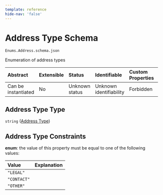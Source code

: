 ```yaml
---
template: reference
hide-nav: 'false'
---
```


# Address Type Schema

```txt
Enums.Address.schema.json
```

Enumeration of address types

| Abstract            | Extensible | Status         | Identifiable            | Custom Properties | Additional Properties | Access Restrictions | Defined In                                                                 |
| :------------------ | :--------- | :------------- | :---------------------- | :---------------- | :-------------------- | :------------------ | :------------------------------------------------------------------------- |
| Can be instantiated | No         | Unknown status | Unknown identifiability | Forbidden         | Allowed               | none                | [Address.schema.json](../enums/Address.schema.json "open original schema") |

## Address Type Type

`string` ([Address Type](address-1.md))

## Address Type Constraints

**enum**: the value of this property must be equal to one of the following values:

| Value       | Explanation |
| :---------- | :---------- |
| `"LEGAL"`   |             |
| `"CONTACT"` |             |
| `"OTHER"`   |             |

